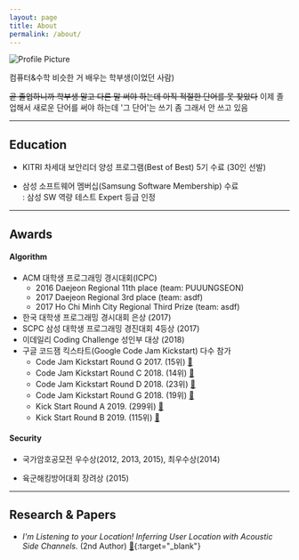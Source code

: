 ```yaml
---
layout: page
title: About
permalink: /about/
---
```


<img src="{{ site.baseurl }}/assets/profile.jpg" title="Profile Picture" class="profile">

컴퓨터&수학 비슷한 거 배우는 학부생(이었던 사람)

~~곧 졸업하니까 학부생 말고 다른 말 써야 하는데 아직 적절한 단어를 못 찾았다~~
이제 졸업해서 새로운 단어를 써야 하는데 '그 단어'는 쓰기 좀 그래서 안 쓰고 있음

---

## Education

* KITRI 차세대 보안리더 양성 프로그램(Best of Best) 5기 수료 (30인 선발)

* 삼성 소프트웨어 멤버십(Samsung Software Membership) 수료 <br> : 삼성 SW 역량 테스트 Expert 등급 인정

---

## Awards

#### Algorithm

* ACM 대학생 프로그래밍 경시대회(ICPC)
  * 2016 Daejeon Regional 11th place (team: PUUUNGSEON)
  * 2017 Daejeon Regional 3rd place (team: asdf)
  * 2017 Ho Chi Minh City Regional Third Prize (team: asdf)
* 한국 대학생 프로그래밍 경시대회 은상 (2017)
* SCPC 삼성 대학생 프로그래밍 경진대회 4등상 (2017)
* 이데일리 Coding Challenge 성인부 대상 (2018)
* 구글 코드잼 킥스타트(Google Code Jam Kickstart) 다수 참가
  * Code Jam Kickstart Round G 2017. (15위) [🔗](https://code.google.com/codejam/contest/3254486/scoreboard#vt=1&vf=1)
  * Code Jam Kickstart Round C 2018. (14위) [🔗](https://code.google.com/codejam/contest/4384486/scoreboard#vt=1&vf=1)
  * Code Jam Kickstart Round D 2018. (23위) [🔗](https://code.google.com/codejam/contest/6364486/scoreboard#vt=1&vf=1)
  * Code Jam Kickstart Round G 2018. (19위) [🔗](https://code.google.com/codejam/contest/5374486/scoreboard#vt=1&vf=1)
  * Kick Start Round A 2019. (299위) [🔗](https://codingcompetitions.withgoogle.com/kickstart/round/0000000000050e01)
  * Kick Start Round B 2019. (115위) [🔗](https://codingcompetitions.withgoogle.com/kickstart/round/0000000000050eda)

#### Security

* 국가암호공모전 우수상(2012, 2013, 2015), 최우수상(2014)

* 육군해킹방어대회 장려상 (2015)

---

## Research & Papers

* _I'm Listening to your Location! Inferring User Location with Acoustic Side Channels._ (2nd Author) [🔗](https://dl.acm.org/citation.cfm?doid=3178876.3186100){:target="_blank"}

